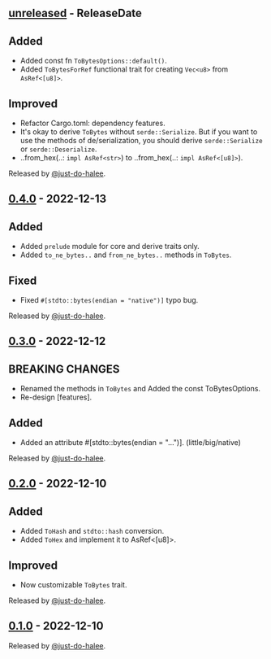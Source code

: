 <!-- next-header -->

## [unreleased] - ReleaseDate

## Added

- Added const fn `ToBytesOptions::default()`.
- Added `ToBytesForRef` functional trait for creating `Vec<u8>` from `AsRef<[u8]>`.

## Improved

- Refactor Cargo.toml: dependency features.
- It's okay to derive `ToBytes` without `serde::Serialize`. But if you want to use the methods of de/serialization, you should derive `serde::Serialize` or `serde::Deserialize`.
- ..from_hex(..:  `impl AsRef<str>`) to ..from_hex(..: `impl AsRef<[u8]>`).

Released by [@just-do-halee](https://github.com/just-do-halee).

## [0.4.0] - 2022-12-13

## Added

- Added `prelude` module for core and derive traits only.
- Added `to_ne_bytes..` and `from_ne_bytes..` methods in `ToBytes`.

## Fixed

- Fixed `#[stdto::bytes(endian = "native")]` typo bug.

Released by [@just-do-halee](https://github.com/just-do-halee).

## [0.3.0] - 2022-12-12

## BREAKING CHANGES

- Renamed the methods in `ToBytes` and Added the const ToBytesOptions.
- Re-design [features].

## Added

- Added an attribute #[stdto::bytes(endian = "...")]. (little/big/native)

Released by [@just-do-halee](https://github.com/just-do-halee).

## [0.2.0] - 2022-12-10

## Added

- Added `ToHash` and `stdto::hash` conversion.
- Added `ToHex` and implement it to AsRef<[u8]>.

## Improved

- Now customizable `ToBytes` trait.

Released by [@just-do-halee](https://github.com/just-do-halee).

## [0.1.0] - 2022-12-10

Released by [@just-do-halee](https://github.com/just-do-halee).

<!-- next-url -->

[unreleased]: https://github.com/just-do-halee/stdto/compare/stdto_core-v0.4.0...HEAD

[0.4.0]: https://github.com/just-do-halee/stdto/compare/v0.3.0...stdto_core-v0.4.0

[0.3.0]: https://github.com/just-do-halee/stdto/compare/v0.2.0...v0.3.0

[0.2.0]: https://github.com/just-do-halee/stdto/compare/v0.1.0...v0.2.0

[0.1.0]: https://github.com/just-do-halee/stdto/compare/v0.1.0...v0.1.0
